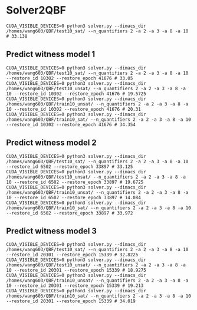 # Solver2QBF

`CUDA_VISIBLE_DEVICES=0 python3 solver.py --dimacs_dir /homes/wang603/QBF/test10_sat/ --n_quantifiers 2 -a 2 -a 3 -a 8 -a 10 # 33.138`

## Predict witness model 1
`CUDA_VISIBLE_DEVICES=0 python3 solver.py --dimacs_dir /homes/wang603/QBF/test10_sat/ --n_quantifiers 2 -a 2 -a 3 -a 8 -a 10 --restore_id 10302 --restore_epoch 41676 # 33.05`
`CUDA_VISIBLE_DEVICES=0 python3 solver.py --dimacs_dir /homes/wang603/QBF/test10_unsat/ --n_quantifiers 2 -a 2 -a 3 -a 8 -a 10 --restore_id 10302 --restore_epoch 41676 # 19.5725 `
`CUDA_VISIBLE_DEVICES=0 python3 solver.py --dimacs_dir /homes/wang603/QBF/train10_unsat/ --n_quantifiers 2 -a 2 -a 3 -a 8 -a 10 --restore_id 10302 --restore_epoch 41676 # 20.31` 
`CUDA_VISIBLE_DEVICES=0 python3 solver.py --dimacs_dir /homes/wang603/QBF/train10_sat/ --n_quantifiers 2 -a 2 -a 3 -a 8 -a 10 --restore_id 10302 --restore_epoch 41676 # 34.354 `

## Predict witness model 2
`CUDA_VISIBLE_DEVICES=0 python3 solver.py --dimacs_dir /homes/wang603/QBF/test10_sat/ --n_quantifiers 2 -a 2 -a 3 -a 8 -a 10 --restore_id 6502 --restore_epoch 33897 # 33.125`
`CUDA_VISIBLE_DEVICES=0 python3 solver.py --dimacs_dir /homes/wang603/QBF/test10_unsat/ --n_quantifiers 2 -a 2 -a 3 -a 8 -a 10 --restore_id 6502 --restore_epoch 33897 # 19.6725`
`CUDA_VISIBLE_DEVICES=0 python3 solver.py --dimacs_dir /homes/wang603/QBF/train10_unsat/ --n_quantifiers 2 -a 2 -a 3 -a 8 -a 10 --restore_id 6502 --restore_epoch 33897 # 14.084` 
`CUDA_VISIBLE_DEVICES=0 python3 solver.py --dimacs_dir /homes/wang603/QBF/train10_sat/ --n_quantifiers 2 -a 2 -a 3 -a 8 -a 10 --restore_id 6502 --restore_epoch 33897 # 33.972`

## Predict witness model 3
`CUDA_VISIBLE_DEVICES=0 python3 solver.py --dimacs_dir /homes/wang603/QBF/test10_sat/ --n_quantifiers 2 -a 2 -a 3 -a 8 -a 10 --restore_id 20301 --restore_epoch 15339 # 32.8225`
`CUDA_VISIBLE_DEVICES=0 python3 solver.py --dimacs_dir /homes/wang603/QBF/test10_unsat/ --n_quantifiers 2 -a 2 -a 3 -a 8 -a 10 --restore_id 20301 --restore_epoch 15339 # 18.9275`
`CUDA_VISIBLE_DEVICES=0 python3 solver.py --dimacs_dir /homes/wang603/QBF/train10_unsat/ --n_quantifiers 2 -a 2 -a 3 -a 8 -a 10 --restore_id 20301 --restore_epoch 15339 # 19.213`
`CUDA_VISIBLE_DEVICES=0 python3 solver.py --dimacs_dir /homes/wang603/QBF/train10_sat/ --n_quantifiers 2 -a 2 -a 3 -a 8 -a 10 --restore_id 20301 --restore_epoch 15339 # 34.019` 

